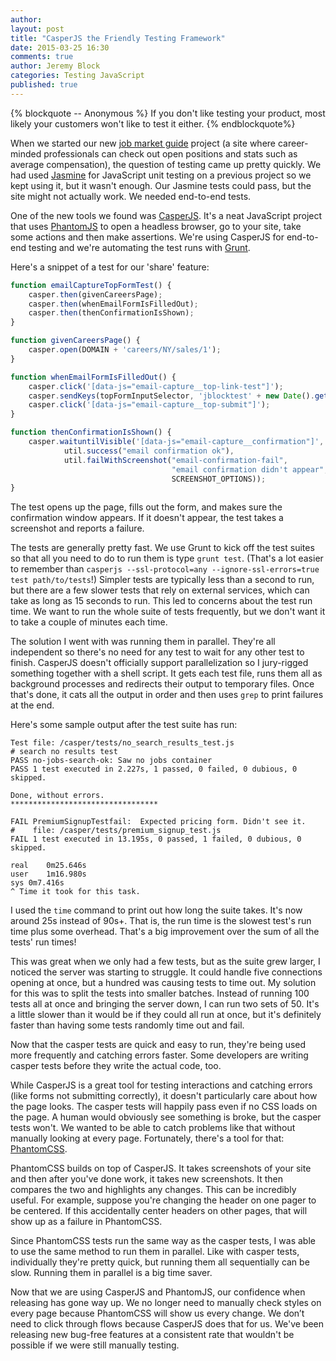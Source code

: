 ```yaml
---
author:
layout: post
title: "CasperJS the Friendly Testing Framework"
date: 2015-03-25 16:30
comments: true
author: Jeremy Block
categories: Testing JavaScript
published: true
---
```

{% blockquote -- Anonymous %}
If you don't like testing your product, most likely your customers won't like to test it either.
{% endblockquote%}

When we started our new [job market guide](https://www.theladders.com/careers/search)
project (a site where career-minded professionals can check out open positions
and stats such as average compensation), the question of testing came up pretty
quickly. We had used [Jasmine](http://jasmine.github.io/) for
JavaScript unit testing on a previous project so we kept using it, but it wasn't enough.
Our Jasmine tests could pass, but the site might not actually work. We needed
end-to-end tests.

One of the new tools we found was [CasperJS](http://casperjs.org/). It's a neat
JavaScript project that uses [PhantomJS](http://phantomjs.org/) to open a headless
browser, go to your site, take some actions and then make assertions. We're using
CasperJS for end-to-end testing and we're automating the test runs with
[Grunt](http://gruntjs.com/).

Here's a snippet of a test for our 'share' feature:
``` javascript
function emailCaptureTopFormTest() {
    casper.then(givenCareersPage);
    casper.then(whenEmailFormIsFilledOut);
    casper.then(thenConfirmationIsShown);
}

function givenCareersPage() {
    casper.open(DOMAIN + 'careers/NY/sales/1');
}

function whenEmailFormIsFilledOut() {
    casper.click('[data-js="email-capture__top-link-test"]');
    casper.sendKeys(topFormInputSelector, 'jblocktest' + new Date().getTime() + '@theladders.net');
    casper.click('[data-js="email-capture__top-submit"]');
}

function thenConfirmationIsShown() {
    casper.waituntilVisible('[data-js="email-capture__confirmation"]',
            util.success("email confirmation ok"),
            util.failWithScreenshot("email-confirmation-fail",
                                    "email confirmation didn't appear",
                                    SCREENSHOT_OPTIONS));
}
```  

The test opens up the page, fills out the form, and makes sure the confirmation
window appears. If it doesn't appear, the test takes a screenshot and reports a failure.

The tests are generally pretty fast. We use Grunt to kick off the test suites
so that all you need to do to run them is type `grunt test`. (That's a lot
easier to remember than `casperjs --ssl-protocol=any --ignore-ssl-errors=true
test path/to/tests`!) Simpler tests are typically less than a second to run,
but there are a few slower tests that rely on external services, which can
take as long as 15 seconds to run. This led to concerns about the test run
time. We want to run the whole suite of tests frequently, but we don't want it
to take a couple of minutes each time.

The solution I went with was running them in parallel. They're all independent
so there's no need for any test to wait for any other test to finish. CasperJS
doesn't officially support parallelization so I jury-rigged something together
with a shell script. It gets each test file, runs them all as background processes
and redirects their output to temporary files. Once that's done, it cats all the
output in order and then uses `grep` to print failures at the end.

Here's some sample output after the test suite has run:
```text
Test file: /casper/tests/no_search_results_test.js
# search no results test
PASS no-jobs-search-ok: Saw no jobs container
PASS 1 test executed in 2.227s, 1 passed, 0 failed, 0 dubious, 0 skipped.

Done, without errors.
*********************************

FAIL PremiumSignupTestfail:  Expected pricing form. Didn't see it.  
#    file: /casper/tests/premium_signup_test.js
FAIL 1 test executed in 13.195s, 0 passed, 1 failed, 0 dubious, 0 skipped.

real	0m25.646s
user	1m16.980s
sys	0m7.416s
^ Time it took for this task.
```

I used the `time` command to print out how long the suite takes. It's now
around 25s instead of 90s+. That is, the run time is the slowest test's run
time plus some overhead. That's a big improvement over the sum of all the tests'
 run times!

This was great when we only had a few tests, but as the suite grew larger, I
noticed the server was starting to struggle. It could handle five connections
 opening at once, but a hundred was causing tests to time out. My solution for
this was to split the tests into smaller batches. Instead of running 100 tests
all at once and bringing the server down, I can run two sets of 50. It's a
little slower than it would be if they could all run at once, but it's definitely
faster than having some tests randomly time out and fail.

Now that the casper tests are quick and easy to run, they're being used more
frequently and catching errors faster. Some developers are writing casper tests
before they write the actual code, too.

While CasperJS is a great tool for testing interactions and catching errors (like
forms not submitting correctly), it doesn't particularly care about how the page
looks. The casper tests will happily pass even if no CSS loads on the page. A
human would obviously see something is broke, but the casper tests won't. We
wanted to be able to catch problems like that without manually looking at
every page. Fortunately, there's a tool for that:
[PhantomCSS](https://github.com/Huddle/PhantomCSS).

PhantomCSS builds on top of CasperJS. It takes screenshots of your
site and then after you've done work, it takes new screenshots. It then compares
the two and highlights any changes. This can be incredibly useful. For example,
suppose you're changing the header on one pager to be centered. If this accidentally
center headers on other pages, that will show up as a failure in PhantomCSS.

Since PhantomCSS tests run the same way as the casper tests, I was able to use the
same method to run them in parallel. Like with casper tests, individually they're
pretty quick, but running them all sequentially can be slow. Running them in
parallel is a big time saver.

Now that we are using CasperJS and PhantomJS, our confidence when releasing has
gone way up. We no longer need to manually check styles on every page because
PhantomCSS will show us every change. We don’t need to click through flows because
CasperJS does that for us. We've been releasing new bug-free features at a consistent
rate that wouldn't be possible if we were still manually testing.
